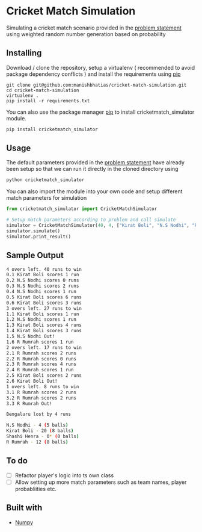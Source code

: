 # Cricket Match Simulation
Simulating a cricket match scenario provided in the [problem statement](./code%20problem.pdf) using weighted random number generation based on probability

## Installing
Download / clone the repository, setup a virtualenv ( recommended to avoid package dependency conflicts ) and install the requirements using [pip](https://pip.pypa.io/en/stable/)
```
git clone git@github.com:manishbhatias/cricket-match-simulation.git
cd cricket-match-simulation
virtualenv .
pip install -r requirements.txt
```

You can also use the package manager [pip](https://pip.pypa.io/en/stable/) to install cricketmatch_simulator module.

```bash
pip install cricketmatch_simulator
```

## Usage
The default parameters provided in the [problem statement](./code%20problem.pdf) have already been setup so that we can run it directly in the cloned directory using
```bash
python cricketmatch_simulator
```

You can also import the module into your own code and setup different match parameters for simulation
```python
from cricketmatch_simulator import CricketMatchSimulator

# Setup match parameters according to problem and call simulate
simulator = CricketMatchSimulator(40, 4, ["Kirat Boli", "N.S Nodhi", "R Rumrah", "Shashi Henra"])
simulator.simulate()
simulator.print_result()
```

## Sample Output
```bash
4 overs left. 40 runs to win
0.1 Kirat Boli scores 1 run
0.2 N.S Nodhi scores 0 runs
0.3 N.S Nodhi scores 2 runs
0.4 N.S Nodhi scores 1 run
0.5 Kirat Boli scores 6 runs
0.6 Kirat Boli scores 3 runs
3 overs left. 27 runs to win
1.1 Kirat Boli scores 1 run
1.2 N.S Nodhi scores 1 run
1.3 Kirat Boli scores 4 runs
1.4 Kirat Boli scores 3 runs
1.5 N.S Nodhi Out!
1.6 R Rumrah scores 1 run
2 overs left. 17 runs to win
2.1 R Rumrah scores 2 runs
2.2 R Rumrah scores 0 runs
2.3 R Rumrah scores 4 runs
2.4 R Rumrah scores 1 run
2.5 Kirat Boli scores 2 runs
2.6 Kirat Boli Out!
1 overs left. 8 runs to win
3.1 R Rumrah scores 2 runs
3.2 R Rumrah scores 2 runs
3.3 R Rumrah Out!

Bengaluru lost by 4 runs

N.S Nodhi - 4 (5 balls)
Kirat Boli - 20 (8 balls)
Shashi Henra - 0* (0 balls)
R Rumrah - 12 (8 balls)
```

## To do

- [ ] Refactor  player's logic into ts own class
- [ ] Allow setting up more match parameters such as team names, player probabliities etc.

## Built with
- [Numpy](https://numpy.org/)
